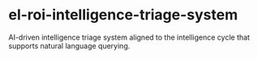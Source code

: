 # el-roi-intelligence-triage-system
AI-driven intelligence triage system aligned to the intelligence cycle that supports natural language querying.
